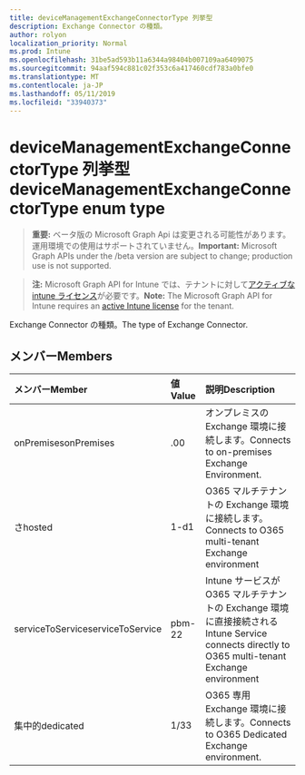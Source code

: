 ```yaml
---
title: deviceManagementExchangeConnectorType 列挙型
description: Exchange Connector の種類。
author: rolyon
localization_priority: Normal
ms.prod: Intune
ms.openlocfilehash: 31be5ad593b11a6344a98404b007109aa6409075
ms.sourcegitcommit: 94aaf594c881c02f353c6a417460cdf783a0bfe0
ms.translationtype: MT
ms.contentlocale: ja-JP
ms.lasthandoff: 05/11/2019
ms.locfileid: "33940373"
---
```

# <a name="devicemanagementexchangeconnectortype-enum-type"></a><span data-ttu-id="c94f2-103">deviceManagementExchangeConnectorType 列挙型</span><span class="sxs-lookup"><span data-stu-id="c94f2-103">deviceManagementExchangeConnectorType enum type</span></span>

> <span data-ttu-id="c94f2-104">**重要:** ベータ版の Microsoft Graph Api は変更される可能性があります。運用環境での使用はサポートされていません。</span><span class="sxs-lookup"><span data-stu-id="c94f2-104">**Important:** Microsoft Graph APIs under the /beta version are subject to change; production use is not supported.</span></span>

> <span data-ttu-id="c94f2-105">**注:** Microsoft Graph API for Intune では、テナントに対して[アクティブな intune ライセンス](https://go.microsoft.com/fwlink/?linkid=839381)が必要です。</span><span class="sxs-lookup"><span data-stu-id="c94f2-105">**Note:** The Microsoft Graph API for Intune requires an [active Intune license](https://go.microsoft.com/fwlink/?linkid=839381) for the tenant.</span></span>

<span data-ttu-id="c94f2-106">Exchange Connector の種類。</span><span class="sxs-lookup"><span data-stu-id="c94f2-106">The type of Exchange Connector.</span></span>

## <a name="members"></a><span data-ttu-id="c94f2-107">メンバー</span><span class="sxs-lookup"><span data-stu-id="c94f2-107">Members</span></span>
|<span data-ttu-id="c94f2-108">メンバー</span><span class="sxs-lookup"><span data-stu-id="c94f2-108">Member</span></span>|<span data-ttu-id="c94f2-109">値</span><span class="sxs-lookup"><span data-stu-id="c94f2-109">Value</span></span>|<span data-ttu-id="c94f2-110">説明</span><span class="sxs-lookup"><span data-stu-id="c94f2-110">Description</span></span>|
|:---|:---|:---|
|<span data-ttu-id="c94f2-111">onPremises</span><span class="sxs-lookup"><span data-stu-id="c94f2-111">onPremises</span></span>|<span data-ttu-id="c94f2-112">.0</span><span class="sxs-lookup"><span data-stu-id="c94f2-112">0</span></span>|<span data-ttu-id="c94f2-113">オンプレミスの Exchange 環境に接続します。</span><span class="sxs-lookup"><span data-stu-id="c94f2-113">Connects to on-premises Exchange Environment.</span></span>|
|<span data-ttu-id="c94f2-114">さ</span><span class="sxs-lookup"><span data-stu-id="c94f2-114">hosted</span></span>|<span data-ttu-id="c94f2-115">1-d</span><span class="sxs-lookup"><span data-stu-id="c94f2-115">1</span></span>|<span data-ttu-id="c94f2-116">O365 マルチテナントの Exchange 環境に接続します。</span><span class="sxs-lookup"><span data-stu-id="c94f2-116">Connects to O365 multi-tenant Exchange environment</span></span>|
|<span data-ttu-id="c94f2-117">serviceToService</span><span class="sxs-lookup"><span data-stu-id="c94f2-117">serviceToService</span></span>|<span data-ttu-id="c94f2-118">pbm-2</span><span class="sxs-lookup"><span data-stu-id="c94f2-118">2</span></span>|<span data-ttu-id="c94f2-119">Intune サービスが O365 マルチテナントの Exchange 環境に直接接続される</span><span class="sxs-lookup"><span data-stu-id="c94f2-119">Intune Service connects directly to O365 multi-tenant Exchange environment</span></span>|
|<span data-ttu-id="c94f2-120">集中的</span><span class="sxs-lookup"><span data-stu-id="c94f2-120">dedicated</span></span>|<span data-ttu-id="c94f2-121">1/3</span><span class="sxs-lookup"><span data-stu-id="c94f2-121">3</span></span>|<span data-ttu-id="c94f2-122">O365 専用 Exchange 環境に接続します。</span><span class="sxs-lookup"><span data-stu-id="c94f2-122">Connects to O365 Dedicated Exchange environment.</span></span>|




